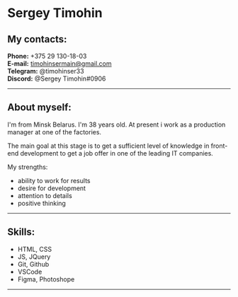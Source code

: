 # Sergey Timohin
## My contacts:
**Phone:** +375 29 130-18-03  
**E-mail:** timohinsermain@gmail.com  
**Telegram:** @timohinser33  
**Discord:** @Sergey Timohin#0906
***
## About myself:
I'm from Minsk Belarus. I'm 38 years old. At present i work as a production manager at one of the factories. 

The main goal at this stage is to get a sufficient level of knowledge in front-end development to get a job offer in one of the leading IT companies.

My strengths:

+ ability to work for results
+ desire for development
+ attention to details
+ positive thinking
***
## Skills: 
+ HTML, CSS
+ JS, JQuery
+ Git, Github
+ VSCode 
+ Figma, Photoshope
***